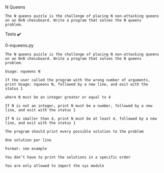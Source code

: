 N Queens

    The N queens puzzle is the challenge of placing N non-attacking queens on an N×N chessboard. Write a program that solves the N queens problem.

Tests ✔️

0-nqueens.py

    The N queens puzzle is the challenge of placing N non-attacking queens on an N×N chessboard. Write a program that solves the N queens problem.

    Usage: nqueens N

    If the user called the program with the wrong number of arguments, print Usage: nqueens N, followed by a new line, and exit with the status 1

    where N must be an integer greater or equal to 4

    If N is not an integer, print N must be a number, followed by a new line, and exit with the status 1

    If N is smaller than 4, print N must be at least 4, followed by a new line, and exit with the status 1

    The program should print every possible solution to the problem

    One solution per line

    Format: see example

    You don’t have to print the solutions in a specific order

    You are only allowed to import the sys module

